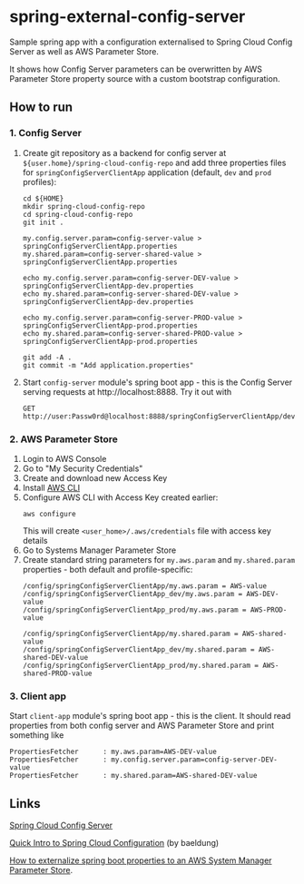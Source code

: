 # spring-external-config-server

Sample spring app with a configuration externalised to Spring Cloud Config Server as well as AWS Parameter Store.

It shows how Config Server parameters can be overwritten by AWS Parameter Store property source with a custom
bootstrap configuration.

## How to run

### 1. Config Server

1. Create git repository as a backend for config server at `${user.home}/spring-cloud-config-repo`
   and add three properties files for `springConfigServerClientApp` application (default, `dev` and `prod` profiles):
   ```
   cd ${HOME}
   mkdir spring-cloud-config-repo
   cd spring-cloud-config-repo
   git init .

   my.config.server.param=config-server-value > springConfigServerClientApp.properties
   my.shared.param=config-server-shared-value > springConfigServerClientApp.properties
      
   echo my.config.server.param=config-server-DEV-value > springConfigServerClientApp-dev.properties
   echo my.shared.param=config-server-shared-DEV-value > springConfigServerClientApp-dev.properties
   
   echo my.config.server.param=config-server-PROD-value > springConfigServerClientApp-prod.properties
   echo my.shared.param=config-server-shared-PROD-value > springConfigServerClientApp-prod.properties
   
   git add -A .
   git commit -m "Add application.properties"
   ```
2. Start `config-server` module's spring boot app - this is the Config Server serving requests at
   http://localhost:8888. Try it out with 
   ```
   GET http://user:Passw0rd@localhost:8888/springConfigServerClientApp/dev
   ```

### 2. AWS Parameter Store   

1. Login to AWS Console
2. Go to "My Security Credentials"
3. Create and download new Access Key
4. Install [AWS CLI](https://aws.amazon.com/cli/)
5. Configure AWS CLI with Access Key created earlier:
    ```
    aws configure
    ```
   This will create `<user_home>/.aws/credentials` file with access key details
6. Go to Systems Manager Parameter Store
7. Create standard string parameters for `my.aws.param` and `my.shared.param` properties - 
   both default and profile-specific:
   ```
   /config/springConfigServerClientApp/my.aws.param = AWS-value
   /config/springConfigServerClientApp_dev/my.aws.param = AWS-DEV-value
   /config/springConfigServerClientApp_prod/my.aws.param = AWS-PROD-value
   
   /config/springConfigServerClientApp/my.shared.param = AWS-shared-value
   /config/springConfigServerClientApp_dev/my.shared.param = AWS-shared-DEV-value
   /config/springConfigServerClientApp_prod/my.shared.param = AWS-shared-PROD-value
   ```

### 3. Client app

Start `client-app` module's spring boot app - this is the client. It should read properties from both 
config server and AWS Parameter Store and print something like
```
PropertiesFetcher      : my.aws.param=AWS-DEV-value
PropertiesFetcher      : my.config.server.param=config-server-DEV-value
PropertiesFetcher      : my.shared.param=AWS-shared-DEV-value
```


## Links

[Spring Cloud Config Server](https://cloud.spring.io/spring-cloud-config/reference/html/#_spring_cloud_config_server)

[Quick Intro to Spring Cloud Configuration](https://www.baeldung.com/spring-cloud-configuration) (by baeldung)

[How to externalize spring boot properties to an AWS System Manager Parameter Store](https://towardsaws.com/how-to-externalize-spring-boot-properties-to-an-aws-system-manager-parameter-store-2a945b1e856f).